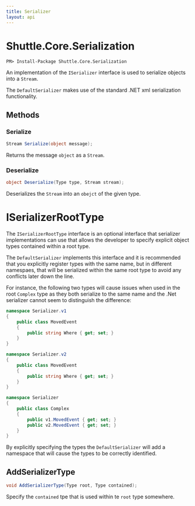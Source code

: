 ```yaml
---
title: Serializer
layout: api
---
```

# Shuttle.Core.Serialization

```
PM> Install-Package Shuttle.Core.Serialization
```

An implementation of the `ISerializer` interface is used to serialize objects into a `Stream`.

The `DefaultSerializer` makes use of the standard .NET xml serialization functionality.

## Methods

### Serialize

``` c#
Stream Serialize(object message);
```

Returns the message `object` as a `Stream`.

### Deserialize

``` c#
object Deserialize(Type type, Stream stream);
```

Deserializes the `Stream` into an `obejct` of the given type.

# ISerializerRootType

The `ISerializerRootType` interface is an optional interface that serializer implementations can use that allows the developer to specify explicit object types contained within a root type.  

The `DefaultSerializer` implements this interface and it is recommended that you explicitly register types with the same name, but in different namespaes, that will be serialized within the same root type to avoid any conflicts later down the line.

For instance, the following two types will cause issues when used in the root `Complex` type as they both serialize to the same name and the .Net serializer cannot seem to distinguish the difference:

``` c#
namespace Serializer.v1
{
	public class MovedEvent
	{
		public string Where { get; set; } 
	}
}

namespace Serializer.v2
{
	public class MovedEvent
	{
		public string Where { get; set; } 
	}
}

namespace Serializer
{
	public class Complex
	{
		public v1.MovedEvent { get; set; }
		public v2.MovedEvent { get; set; }
	}
}
```

By explicitly specifying the types the `DefaultSerializer` will add a namespace that will cause the types to be correctly identified.

## AddSerializerType

``` c#
void AddSerializerType(Type root, Type contained);
```

Specify the `contained` tpe that is used within te `root` type somewhere.